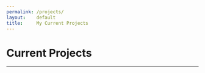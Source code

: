 ```yaml
---
permalink: /projects/
layout:    default
title:     My Current Projects
---
```


# Current Projects
------------------